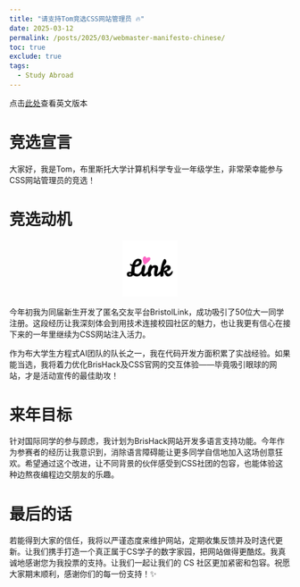 ```yaml
---
title: "请支持Tom竞选CSS网站管理员 🔥"
date: 2025-03-12
permalink: /posts/2025/03/webmaster-manifesto-chinese/
toc: true 
exclude: true
tags:
  - Study Abroad
---
```


点击[此处](/posts/2025/03/webmaster-manifesto/)查看英文版本

# 竞选宣言

大家好，我是Tom，布里斯托大学计算机科学专业一年级学生，非常荣幸能参与CSS网站管理员的竞选！

# 竞选动机

<center><a href="https://bristollink.uk"><img class="link-logo" src="/images/projects/bristollink/logo.webp" width="20%"></a></center>

今年初我为同届新生开发了匿名交友平台BristolLink，成功吸引了50位大一同学注册。这段经历让我深刻体会到用技术连接校园社区的魅力，也让我更有信心在接下来的一年里继续为CSS网站注入活力。

作为布大学生方程式AI团队的队长之一，我在代码开发方面积累了实战经验。如果能当选，我将着力优化BrisHack及CSS官网的交互体验——毕竟吸引眼球的网站，才是活动宣传的最佳助攻！

# 来年目标

针对国际同学的参与顾虑，我计划为BrisHack网站开发多语言支持功能。今年作为参赛者的经历让我意识到，消除语言障碍能让更多同学自信地加入这场创意狂欢。希望通过这个改进，让不同背景的伙伴感受到CSS社团的包容，也能体验这种边熬夜编程边交朋友的乐趣。

# 最后的话

若能得到大家的信任，我将以严谨态度来维护网站，定期收集反馈并及时迭代更新。让我们携手打造一个真正属于CS学子的数字家园，把网站做得更酷炫。我真诚地感谢您为我投票的支持。让我们一起让我们的 CS 社区更加紧密和包容。祝愿大家期末顺利，感谢你们的每一份支持！✨

<br/>